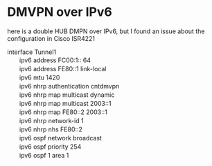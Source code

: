 # DMVPN over IPv6
here is a double HUB DMPN over IPv6, but I found an issue about the configuration in Cisco ISR4221  

interface Tunnel1  
　　ipv6 address FC00:1:: 64  
　　ipv6 address FE80::1 link-local  
　　ipv6 mtu 1420  
　　ipv6 nhrp authentication cntdmvpn  
　　ipv6 nhrp map multicast dynamic  
　　ipv6 nhrp map multicast 2003::1  
　　ipv6 nhrp map FE80::2 2003::1  
　　ipv6 nhrp network-id 1    
　　ipv6 nhrp nhs FE80::2  
　　ipv6 ospf network broadcast  
　　ipv6 ospf priority 254  
　　ipv6 ospf 1 area 1  

